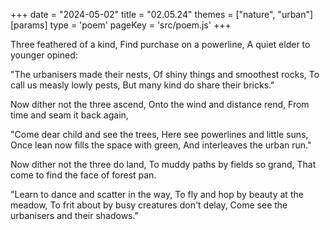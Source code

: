 +++
date = "2024-05-02"
title = "02.05.24"
themes = ["nature", "urban"]
[params]
  type = 'poem'
  pageKey = 'src/poem.js'
+++

Three feathered of a kind,
Find purchase on a powerline,
A quiet elder to younger opined:

"The urbanisers made their nests,
Of shiny things and smoothest rocks,
To call us measly lowly pests,
But many kind do share their bricks."

Now dither not the three ascend,
Onto the wind and distance rend,
From time and seam it back again,

"Come dear child and see the trees,
Here see powerlines and little suns,
Once lean now fills the space with green,
And interleaves the urban run."

Now dither not the three do land,
To muddy paths by fields so grand,
That come to find the face of forest pan.

"Learn to dance and scatter in the way,
To fly and hop by beauty at the meadow,
To frit about by busy creatures don't delay,
Come see the urbanisers and their shadows."
